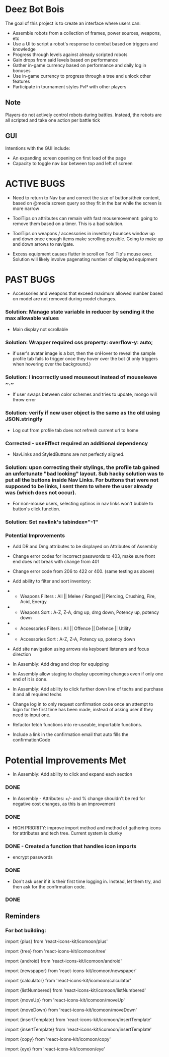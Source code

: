 # Deez Bot Bois

The goal of this project is to create an interface where users can:
- Assemble robots from a collection of frames, power sources, weapons, etc
- Use a UI to script a robot's response to combat based on triggers and knowledge
- Progress through levels against already scripted robots
- Gain drops from said levels based on performance
- Gather in-game currency based on performance and daily log in bonuses
- Use in-game currency to progress through a tree and unlock other features
- Participate in tournament styles PvP with other players

## Note

Players do not actively control robots during battles.
Instead, the robots are all scripted and take one action per battle tick

## GUI

Intentions with the GUI include:
- An expanding screen opening on first load of the page
- Capacity to toggle nav bar between top and left of screen 


# ACTIVE BUGS

- Need to return to Nav bar and correct the size of buttons/their content, based on @media screen query so they fit in the bar while the screen is more narrow

- ToolTips on attributes can remain with fast mousemovement: going to remove them based on a timer.  This is a bad solution.

- ToolTips on weapons / accessories in inventory bounces window up and down once enough items make scrolling possible.  Going to make up and down arrows to navigate.

- Excess equipment causes flutter in scroll on Tool Tip's mouse over.  Solution will likely involve pagenating number of displayed equipment



# PAST BUGS
- Accessories and weapons that exceed maximum allowed number based on model are not removed during model changes.
### Solution: Manage state variable in reducer by sending it the max allowable values

- Main display not scrollable
### Solution: Wrapper required css property: overflow-y: auto;

- if user's avatar image is a bot, then the onHover to reveal the sample profile tab fails to trigger once they hover over the bot (it only triggers when hovering over the background.)
### Solution: I incorrectly used mouseout instead of mouseleave ~.~

- If user swaps between color schemes and tries to update, mongo will throw error
### Solution: verify if new user object is the same as the old using JSON.stringify

- Log out from profile tab does not refresh current url to home
### Corrected - useEffect required an additional dependency

- NavLinks and StyledButtons are not perfectly aligned.
### Solution: upon correcting their stylings, the profile tab gained an unfortunate "bad looking" layout.  Sub hacky solution was to put all the buttons inside Nav Links.  For buttons that were not supposed to be links, I sent them to where the user already was (which does not occur).

- For non-mouse users, selecting optinos in nav links won't bubble to button's click function.
### Solution: Set navlink's tabindex="-1"

### Potential Improvements
- Add DR and Dmg attributes to be displayed on Attributes of Assembly
- Change error codes for incorrect passwords to 403, make sure front end does not break with change from 401
- Change error code from 206 to 422 or 400.  (same testing as above)

- Add ability to filter and sort inventory: 
- - Weapons Filters : All || Melee / Ranged || Piercing, Crushing, Fire, Acid, Energy
- - Weapons Sort : A-Z, Z-A, dmg up, dmg down, Potency up, potency down 
- - Accessories Filters : All || Offence || Defence || Utility
- - Accessories Sort : A-Z, Z-A, Potency up, potency down


- Add site navigation using arrows via keyboard listeners and focus direction

- In Assembly: Add drag and drop for equipping

- In Assembly allow staging to display upcoming changes even if only one end of it is done.

- In Assembly: Add ability to click further down line of techs and purchase it and all required techs 

- Change log in to only request confirmation code once an attempt to login for the first time has been made, instead of asking user if they need to input one.

- Refactor fetch functions into re-useable, importable functions.

- Include a link in the confirmation email that auto fills the confirmationCode


# Potential Improvements Met

- In Assembly: Add ability to click and expand each section
### DONE

- In Assembly - Attributes: +/- and % change shouldn't be red for negative cost changes, as this is an improvement
### DONE

- HIGH PRIORITY: improve import method and method of gathering icons for attributes and tech tree.  Current system is clunky
### DONE - Created a function that handles icon imports

- encrypt passwords
### DONE

- Don't ask user if it is their first time logging in.  Instead, let them try, and then ask for the confirmation code.
### DONE

## Reminders

### For bot building:
import {plus} from 'react-icons-kit/icomoon/plus'

import {tree} from 'react-icons-kit/icomoon/tree'

import {android} from 'react-icons-kit/icomoon/android'

import {newspaper} from 'react-icons-kit/icomoon/newspaper'

import {calculator} from 'react-icons-kit/icomoon/calculator'

import {listNumbered} from 'react-icons-kit/icomoon/listNumbered'

import {moveUp} from 'react-icons-kit/icomoon/moveUp'

import {moveDown} from 'react-icons-kit/icomoon/moveDown'

import {insertTemplate} from 'react-icons-kit/icomoon/insertTemplate'

import {insertTemplate} from 'react-icons-kit/icomoon/insertTemplate'

import {copy} from 'react-icons-kit/icomoon/copy'

import {eye} from 'react-icons-kit/icomoon/eye'